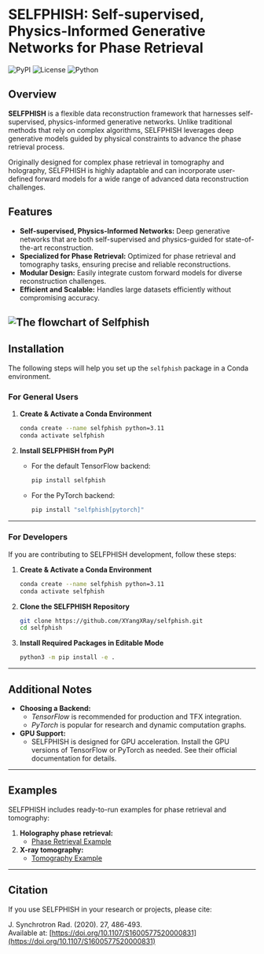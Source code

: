 
# SELFPHISH: Self-supervised, Physics-Informed Generative Networks for Phase Retrieval

![PyPI](https://img.shields.io/pypi/v/selfphish)
![License](https://img.shields.io/github/license/XYangXRay/selfphish)
![Python](https://img.shields.io/pypi/pyversions/selfphish)

## Overview

**SELFPHISH** is a flexible data reconstruction framework that harnesses self-supervised, physics-informed generative networks. Unlike traditional methods that rely on complex algorithms, SELFPHISH leverages deep generative models guided by physical constraints to advance the phase retrieval process.

Originally designed for complex phase retrieval in tomography and holography, SELFPHISH is highly adaptable and can incorporate user-defined forward models for a wide range of advanced data reconstruction challenges.

## Features

- **Self-supervised, Physics-Informed Networks:** Deep generative networks that are both self-supervised and physics-guided for state-of-the-art reconstruction.
- **Specialized for Phase Retrieval:** Optimized for phase retrieval and tomography tasks, ensuring precise and reliable reconstructions.
- **Modular Design:** Easily integrate custom forward models for diverse reconstruction challenges.
- **Efficient and Scalable:** Handles large datasets efficiently without compromising accuracy.

![The flowchart of Selfphish](docs/source/figures/algorithm_flowchart.png)
---


## Installation

The following steps will help you set up the `selfphish` package in a Conda environment.


### For General Users

1. **Create & Activate a Conda Environment**

   ```bash
   conda create --name selfphish python=3.11
   conda activate selfphish
   ```

2. **Install SELFPHISH from PyPI**

   - For the default TensorFlow backend:
     ```bash
     pip install selfphish
     ```
   - For the PyTorch backend:
     ```bash
     pip install "selfphish[pytorch]"
     ```

---

### For Developers

If you are contributing to SELFPHISH development, follow these steps:

1. **Create & Activate a Conda Environment**
   ```bash
   conda create --name selfphish python=3.11
   conda activate selfphish
   ```

2. **Clone the SELFPHISH Repository**
   ```bash
   git clone https://github.com/XYangXRay/selfphish.git
   cd selfphish
   ```

3. **Install Required Packages in Editable Mode**
   ```bash
   python3 -m pip install -e .
   ```

---

## Additional Notes

- **Choosing a Backend:**
  - *TensorFlow* is recommended for production and TFX integration.
  - *PyTorch* is popular for research and dynamic computation graphs.
- **GPU Support:**
  - SELFPHISH is designed for GPU acceleration. Install the GPU versions of TensorFlow or PyTorch as needed. See their official documentation for details.

---


## Examples

SELFPHISH includes ready-to-run examples for phase retrieval and tomography:

1. **Holography phase retrieval:**
   - [Phase Retrieval Example](https://github.com/XYangXRay/selfphish/blob/main/examples/holography_tf.ipynb)
2. **X-ray tomography:**
   - [Tomography Example](https://github.com/XYangXRay/selfphish/blob/main/examples/tomography_tf.ipynb)

---

## Citation

If you use SELFPHISH in your research or projects, please cite:

J. Synchrotron Rad. (2020). 27, 486-493.  
Available at: [https://doi.org/10.1107/S1600577520000831](https://doi.org/10.1107/S1600577520000831)
